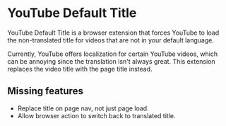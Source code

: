 # YouTube Default Title

YouTube Default Title is a browser extension that forces YouTube to load the non-translated title for videos that are not in your default language.

Currently, YouTube offers localization for certain YouTube videos, which can be annoying since the translation isn't always great. This extension replaces the video title with the page title instead.

## Missing features
- Replace title on page nav, not just page load.
- Allow browser action to switch back to translated title.
